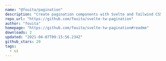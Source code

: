 ```yaml
---
name: "@fouita/pagination"
description: "Create pagination components with Svelte and Tailwind CSS."
repo_url: "https://github.com/fouita/svelte-tw-pagination"
author: "fouita"
homepage: "https://github.com/fouita/svelte-tw-pagination#readme"
downloads: 2
updated: "2021-04-07T09:15:56.234Z"
github_stars: 20
tags: 
  - ui
---
```

